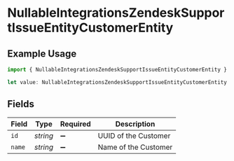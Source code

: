 # NullableIntegrationsZendeskSupportIssueEntityCustomerEntity

## Example Usage

```typescript
import { NullableIntegrationsZendeskSupportIssueEntityCustomerEntity } from "firehydrant/models/components";

let value: NullableIntegrationsZendeskSupportIssueEntityCustomerEntity = {};
```

## Fields

| Field                | Type                 | Required             | Description          |
| -------------------- | -------------------- | -------------------- | -------------------- |
| `id`                 | *string*             | :heavy_minus_sign:   | UUID of the Customer |
| `name`               | *string*             | :heavy_minus_sign:   | Name of the Customer |